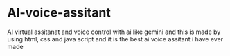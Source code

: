 # AI-voice-assitant
AI virtual assitanat and voice control with ai like gemini and this is made by using html, css and java script 
and it is the best ai voice assitant i have ever made
